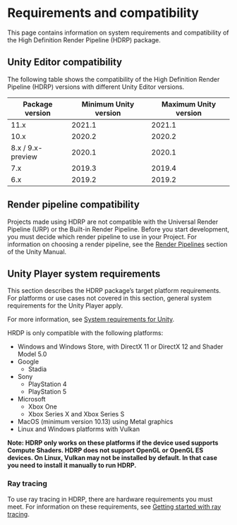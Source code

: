 # Requirements and compatibility

This page contains information on system requirements and compatibility of the High Definition Render Pipeline (HDRP) package.

## Unity Editor compatibility

The following table shows the compatibility of the High Definition Render Pipeline (HDRP) versions with different Unity Editor versions.

| **Package version** | **Minimum Unity version** | **Maximum Unity version** |
| ------------------- | ------------------------- | ------------------------- |
| 11.x                | 2021.1                    | 2021.1                    |
| 10.x                | 2020.2                    | 2020.2                    |
| 8.x / 9.x-preview   | 2020.1                    | 2020.1                    |
| 7.x                 | 2019.3                    | 2019.4                    |
| 6.x                 | 2019.2                    | 2019.2                    |

## Render pipeline compatibility

Projects made using HDRP are not compatible with the Universal Render Pipeline (URP) or the Built-in Render Pipeline. Before you start development, you must decide which render pipeline to use in your Project. For information on choosing a render pipeline, see the [Render Pipelines](https://docs.unity3d.com/2019.3/Documentation/Manual/render-pipelines.html) section of the Unity Manual.

## Unity Player system requirements

This section describes the HDRP package’s target platform requirements. For platforms or use cases not covered in this section, general system requirements for the Unity Player apply.

For more information, see [System requirements for Unity](https://docs.unity3d.com/Manual/system-requirements.html).

HRDP is only compatible with the following platforms:

- Windows and Windows Store, with DirectX 11 or DirectX 12 and Shader Model 5.0
- Google
  - Stadia
- Sony
  - PlayStation 4
  - PlayStation 5
- Microsoft
  - Xbox One
  - Xbox Series X and Xbox Series S
- MacOS (minimum version 10.13) using Metal graphics
- Linux and Windows platforms with Vulkan

**Note: HDRP only works on these platforms if the device used supports Compute Shaders. HDRP does not support OpenGL or OpenGL ES devices. On Linux, Vulkan may not be installed by default. In that case you need to install it manually to run HDRP.**

### Ray tracing

To use ray tracing in HDRP, there are hardware requirements you must meet. For information on these requirements, see [Getting started with ray tracing](Ray-Tracing-Getting-Started.md#HardwareRequirements).
